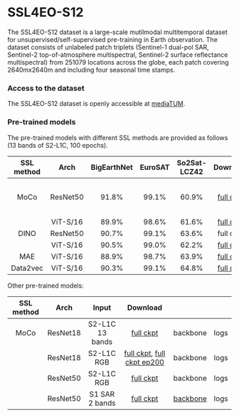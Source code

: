 # SSL4EO-S12
The SSL4EO-S12 dataset is a large-scale mutilmodal multitemporal dataset for unsupervised/self-supervised pre-training in Earth observation. The dataset consists of unlabeled patch triplets (Sentinel-1 dual-pol SAR, Sentinel-2 top-of-atmosphere multispectral, Sentinel-2 surface reflectance multispectral) from 251079 locations across the globe, each patch covering 2640mx2640m and including four seasonal time stamps.

### Access to the dataset
The SSL4EO-S12 dataset is openly accessible at [mediaTUM](https://mediatum.ub.tum.de/1660427).

### Pre-trained models
The pre-trained models with different SSL methods are provided as follows (13 bands of S2-L1C, 100 epochs).


| SSL method |   Arch   | BigEarthNet | EuroSAT | So2Sat-LCZ42 |                                                   Download                                                  |          |      | Usage |
|:----------:|:--------:|:-----------:|:-------:|:------------:|:-----------------------------------------------------------------------------------------------------------:|:--------:|:----:|:----:|
|    MoCo    | ResNet50 |    91.8%    |  99.1%  |     60.9%    |    [full ckpt](https://syncandshare.lrz.de/getlink/fiUTyFN9kvFVhBfFBry6K8wK/B13_rn50_moco_0099_ckpt.pth)    | [backbone](https://drive.google.com/file/d/1MAe3dCW4hPasSaBMZAVkJVX80LONkrLY/view?usp=sharing) | [logs](https://drive.google.com/file/d/1G66pdvJmeD6Rc-OZdOKA1h2Vnvq_0nnt/view?usp=sharing) | [define model](), [load weights]() |
|            | ViT-S/16 |    89.9%    |  98.6%  |     61.6%    |   [full ckpt](https://syncandshare.lrz.de/getlink/fiMJnvN2F2bi7enxbDduN9Tq/B13_vits16_moco_0099_ckpt.pth)   | [backbone](https://drive.google.com/file/d/1LREGuI6w7Gq6Xm0jFQdxxtp8QkmLvJWk/view?usp=sharing) | [logs](https://drive.google.com/file/d/1f05B85T4Y2-RntfAw42uICKm9mwilHXF/view?usp=sharing) |
|    DINO    | ResNet50 |    90.7%    |  99.1%  |     63.6%    |    full ckpt    | [backbone](https://drive.google.com/file/d/1B4o_NvY7O6fJrvsOUR-7QzLYNpRL1ieA/view?usp=sharing) | [logs](https://drive.google.com/file/d/1VxjT-3n1ckbvnlsF81jZwmm9Wvb3YX0H/view?usp=sharing) |
|            | ViT-S/16 |    90.5%    |  99.0%  |     62.2%    |   [full ckpt](https://syncandshare.lrz.de/getlink/fi9mUJArfqKWtYeadixqxGfE/B13_vits16_dino_0099_ckpt.pth)   | [backbone](https://drive.google.com/file/d/1kjQWfPRI5z43EmRkw5fzgHU01hB7E_4H/view?usp=sharing) | [logs](https://drive.google.com/file/d/1eeKrKFMa6akGyXugBRF6-rJ7oTIeZAno/view?usp=sharing) |
|     MAE    | ViT-S/16 |    88.9%    |  98.7%  |     63.9%    |    [full ckpt](https://syncandshare.lrz.de/getlink/fiXAvqk1spqizGLKaFpfENSX/B13_vits16_mae_0099_ckpt.pth)   | [backbone](https://drive.google.com/file/d/1hdie-7orFnj5Q1E1C2BudqwQCvMk3Fza/view?usp=sharing) | [logs](https://drive.google.com/file/d/1uJojq9q_fKMdD6cO1YXCPguZYEmfj35s/view?usp=sharing) |
|  Data2vec  | ViT-S/16 |    90.3%    |  99.1%  |     64.8%    | [full ckpt](https://syncandshare.lrz.de/getlink/fiV5t9MAya9UiV3U729ovyPN/B13_vits16_data2vec_0099_ckpt.pth) | [backbone](https://drive.google.com/file/d/1YecuYPAxl1NIzLmsmdbUROjCb5g0t80l/view?usp=sharing) | logs |

Other pre-trained models:

| SSL method |   Arch   | Input |                                                           Download                                                           |          |      |
|:----------:|:--------:|:----------------:|:----------------------------------------------------------------------------------------------------------------------------:|:--------:|:----:|
|    MoCo    | ResNet18 | S2-L1C 13 bands      |             [full ckpt](https://syncandshare.lrz.de/getlink/fiLnquyqkNtaqC8kbBiMuM7R/B13_rn18_moco_0099_ckpt.pth)            | backbone | logs |
|            | ResNet18 | S2-L1C RGB            | [full ckpt](https://syncandshare.lrz.de/getlink/fiParGkEcSEB3WJPYPc19rBP/B3_rn18_moco_0099_ckpt.pth), [full ckpt ep200](https://syncandshare.lrz.de/getlink/fiYGJWR9X9r63sLjdYzeMpRy/B3_rn18_moco_0199_ckpt.pth) | backbone | logs |
|            | ResNet50 | S2-L1C RGB            |             [full ckpt](https://syncandshare.lrz.de/getlink/fiYTwDhKBLM8zQr1gBqXdQvN/B3_rn50_moco_0099_ckpt.pth)            | backbone | logs |
|            | ResNet50 | S1 SAR 2 bands            |             [full ckpt](https://syncandshare.lrz.de/getlink/fiGkSX6Xfdm8dpnW2K9cJMdh/B2_rn50_moco_0099_ckpt.pth)            | [backbone](https://drive.google.com/file/d/1E5MvVI1SnQneQXe37QAWx_B6aoTiSN24/view?usp=sharing) | logs |

